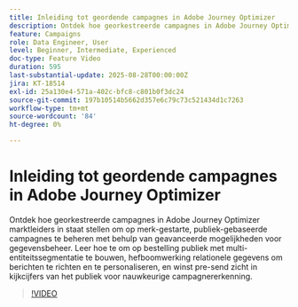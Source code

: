 ```yaml
---
title: Inleiding tot geordende campagnes in Adobe Journey Optimizer
description: Ontdek hoe georkestreerde campagnes in Adobe Journey Optimizer marktleiders in staat stellen om op merk-gestarte, publiek-gebaseerde campagnes te beheren met behulp van geavanceerde mogelijkheden voor gegevensbeheer.
feature: Campaigns
role: Data Engineer, User
level: Beginner, Intermediate, Experienced
doc-type: Feature Video
duration: 595
last-substantial-update: 2025-08-28T00:00:00Z
jira: KT-18514
exl-id: 25a130e4-571a-402c-bfc8-c801b0f3dc24
source-git-commit: 197b10514b5662d357e6c79c73c521434d1c7263
workflow-type: tm+mt
source-wordcount: '84'
ht-degree: 0%

---
```


# Inleiding tot geordende campagnes in Adobe Journey Optimizer

Ontdek hoe georkestreerde campagnes in Adobe Journey Optimizer marktleiders in staat stellen om op merk-gestarte, publiek-gebaseerde campagnes te beheren met behulp van geavanceerde mogelijkheden voor gegevensbeheer. Leer hoe te om op bestelling publiek met multi-entiteitssegmentatie te bouwen, hefboomwerking relationele gegevens om berichten te richten en te personaliseren, en winst pre-send zicht in kijkcijfers van het publiek voor nauwkeurige campagnererkenning.

>[!VIDEO](https://video.tv.adobe.com/v/3471538/?learn=on&enablevpops)
